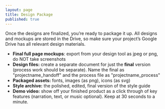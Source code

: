 ```yaml
---
layout: page
title: Design Package
published: true
---
```



Once the designs are finalized, you’re ready to package it up. All designs and mockups are stored in the Drive, so make sure your project’s Google Drive has all relevant design materials.

* **Final full page mockups**: export from your design tool as jpeg or png, do NOT take screenshots
* **Design files:** create a separate document for just the **final** version (process work should be separate). Name the final as "projectname_handoff" and the process file as "projectname_process"
* **Packaged assets:** fonts, images (as png), icons (as svg)
* **Style archive:** the polished, edited, final version of the style guide
* **Demo video:** show off your finished product as a click through of key features (narration, text, or music optional). Keep at 30 seconds to a minute.
